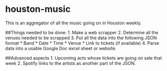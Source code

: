 # houston-music
This is an aggregator of all the music going on in Houston weekly.

##Things needed to be done:
	1. Make a web scrapper
	2. Determine all the venues needed to be scrapped
	3. Put all the data into the following JSON format
		* Band
		* Date
		* Time
		* Venue
		* Link to tickets (if available)
	4. Parse data into a usable Google Doc excel sheet or website.


##Advanced aspects
	1. Upcoming acts whose tickets are going on sale that week
	2. Spotify links to the artists as another part of the JSON.
